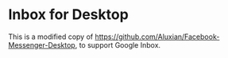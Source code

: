 # Inbox for Desktop

This is a modified copy of https://github.com/Aluxian/Facebook-Messenger-Desktop, to support Google Inbox.
